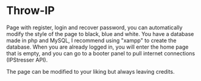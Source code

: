 # Throw-IP

Page with register, login and recover password, you can automatically modify the style of the page to black, blue and white.
You have a database made in php and MySQL, I recommend using "xampp" to create the database.
When you are already logged in, you will enter the home page that is empty, and you can go to a booter panel to pull internet connections (IPStresser API).


The page can be modified to your liking but always leaving credits.

